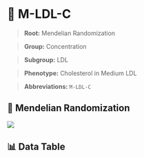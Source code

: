 # 🧪 M-LDL-C

> **Root:** Mendelian Randomization

> **Group:** Concentration  

> **Subgroup:** LDL

> **Phenotype:** Cholesterol in Medium LDL  

> **Abbreviations:** `M-LDL-C`

## 🧬 Mendelian Randomization  

<img src="/MR/Figures/Inverse/MhengxianLDLhengxianC.png"/>


## 📊 Data Table


<CsvTableMRI src="/MR/Data/Inverse/MhengxianLDLhengxianC.csv"/>
